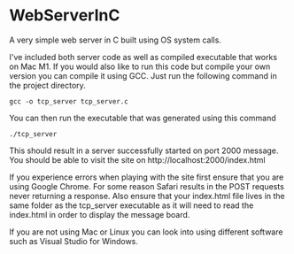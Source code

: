 # WebServerInC
A very simple web server in C built using OS system calls.

I've included both server code as well as compiled executable that works on Mac M1. If you would also like to run this code but compile your own version you can compile it using GCC. Just run the following command in the project directory.

```gcc -o tcp_server tcp_server.c```

You can then run the executable that was generated using this command

```./tcp_server```

This should result in a server successfully started on port 2000 message. You should be able to visit the site on http://localhost:2000/index.html

If you experience errors when playing with the site first ensure that you are using Google Chrome. For some reason Safari results in the POST requests never returning a response. Also ensure that your index.html file lives in the same folder as the tcp_server executable as it will need to read the index.html in order to display the message board.

If you are not using Mac or Linux you can look into using different software such as Visual Studio for Windows.
